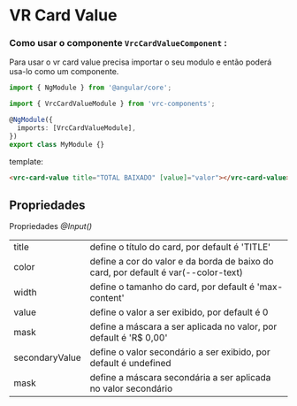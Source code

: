 # VR Card Value

### Como usar o componente `VrcCardValueComponent` :

Para usar o vr card value precisa importar o seu modulo e então poderá usa-lo como um componente.

```typescript
import { NgModule } from '@angular/core';

import { VrcCardValueModule } from 'vrc-components';

@NgModule({
  imports: [VrcCardValueModule],
})
export class MyModule {}
```

template:

```html
<vrc-card-value title="TOTAL BAIXADO" [value]="valor"></vrc-card-value>
```

## Propriedades

Propriedades _@Input()_

|                |                                                                                    |
| -------------- | ---------------------------------------------------------------------------------- |
| title          | define o título do card, por default é 'TITLE'                                     |
| color          | define a cor do valor e da borda de baixo do card, por default é var(--color-text) |
| width          | define o tamanho do card, por default é 'max-content'                              |
| value          | define o valor a ser exibido, por default é 0                                      |
| mask           | define a máscara a ser aplicada no valor, por default é 'R$ 0,00'                  |
| secondaryValue | define o valor secondário a ser exibido, por default é undefined                   |
| mask           | define a máscara secondária a ser aplicada no valor secondário                     |
